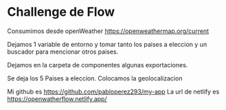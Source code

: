 # Challenge de Flow 

Consumimos desde openWeather https://openweathermap.org/current

Dejamos 1 variable de entorno y tomar tanto los paises a eleccion y un buscador para mencionar otros paises.

Dejamos en la carpeta de componentes algunas exportaciones. 

Se deja los 5 Paises a eleccion.
Colocamos la geolocalizacion

Mi github es https://github.com/pabloperez293/my-app
La url de netlify es https://openwatherflow.netlify.app/
